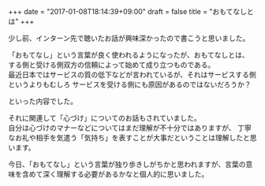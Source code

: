 +++
date = "2017-01-08T18:14:39+09:00"
draft = false
title = "おもてなしとは"
+++

少し前、インターン先で聴いたお話が興味深かったので書こうと思いました。

「おもてなし」という言葉が良く使われるようになったが、おもてなしとは、
する側と受ける側双方の信頼によって始めて成り立つものである。  
最近日本ではサービスの質の低下などが言われているが、それはサービスする側というよりもむしろ
サービスを受ける側にも原因があるのではないだろうか？  

といった内容でした。  

それに関連して「心づけ」についてのお話もされていました。  
自分は心づけのマナーなどについてはまだ理解が不十分ではありますが、
丁寧なお礼や相手を気遣う「気持ち」を表すことが大事だということは理解したと思います。  

今日、「おもてなし」という言葉が独り歩きしがちかと思われますが、言葉の意味を含めて深く理解する必要があるかなと個人的に思いました。